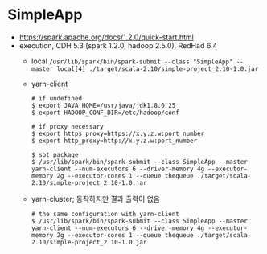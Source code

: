 # SimpleApp
* https://spark.apache.org/docs/1.2.0/quick-start.html
* execution, CDH 5.3 (spark 1.2.0, hadoop 2.5.0), RedHad 6.4
  * local `/usr/lib/spark/bin/spark-submit --class "SimpleApp" --master local[4] ./target/scala-2.10/simple-project_2.10-1.0.jar`
  * yarn-client

    ```
    # if undefined
    $ export JAVA_HOME=/usr/java/jdk1.8.0_25
    $ export HADOOP_CONF_DIR=/etc/hadoop/conf
  
    # if proxy necessary
    $ export https_proxy=https://x.y.z.w:port_number
    $ export http_proxy=http://x.y.z.w:port_number
  
    $ sbt package
    $ /usr/lib/spark/bin/spark-submit --class SimpleApp --master yarn-client --num-executors 6 --driver-memory 4g --executor-memory 2g --executor-cores 1 --queue thequeue ./target/scala-2.10/simple-project_2.10-1.0.jar
    ```
  * yarn-cluster; 동작하지만 결과 출력이 없음

    ```
    # the same configuration with yarn-client
    $ /usr/lib/spark/bin/spark-submit --class SimpleApp --master yarn-client --num-executors 6 --driver-memory 4g --executor-memory 2g --executor-cores 1 --queue thequeue ./target/scala-2.10/simple-project_2.10-1.0.jar
    ```
